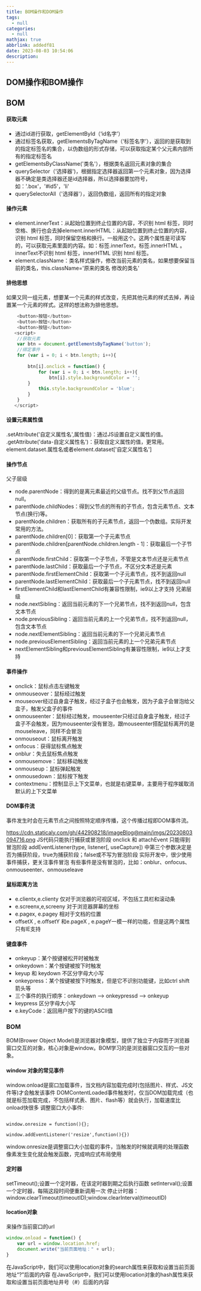 ```yaml
---
title: BOM操作和DOM操作
tags:
  - null
categories:
  - null
mathjax: true
abbrlink: addedf81
date: 2023-08-03 10:54:06
description:
---
```


## DOM操作和BOM操作

## BOM
#### 获取元素
* 通过id进行获取，getElementById（‘id名字’）
* 通过标签名获取，getElementsByTagName（‘标签名字’），返回的是获取到的指定标签名的集合，以伪数组的形式存储，可以获取指定某个父元素内部所有的指定标签名
* getElementsByClassName('类名'），根据类名返回元素对象的集合
* querySelector（‘选择器')，根据指定选择器返回第一个元素对象，因为选择器不确定是类选择器还是id选择器，所以选择器要加符号，如：'.box'，'#id5'，'li'
* querySelectorAll（'选择器'），返回伪数组，返回所有的指定对象
#### 操作元素
* element.innerText：从起始位置到终止位置的内容，不识别 html 标签，同时空格、换行也会去掉element.innerHTML：从起始位置到终止位置的内容，识别 html 标签，同时保留空格和换行。一般用这个。这两个属性是可读写的，可以获取元素里面的内容。如：标签.innerText，标签.innerHTML 。innerText不识别 html 标签，innerHTML 识别 html 标签。
* element.className：类名样式操作，修改当前元素的类名，如果想要保留当前的类名，this.className='原来的类名 修改的类名'
#### 排他思想
如果又同一组元素，想要某一个元素的样式改变，先把其他元素的样式去掉，再设置某一个元素的样式。这样的想法称为排他思想。
``` js
    <button>按钮</button>
   	<button>按钮</button>
   	<button>按钮</button>
   <script>
   	//获取元素
   	var btn = document.getElementsByTagName('button');
   	//绑定事件
   	for (var i = 0; i < btn.length; i++){
   		
   		btn[i].onclick = function() {
   			for (var i = 0; i < btn.length; i++){
   				btn[i].style.backgroundColor = '';
   		}
   			this.style.backgroundColor = 'blue';
   		}
   	}
   </script>
```
#### 设置元素属性值
.setAttribute('自定义属性名',属性值)：通过JS设置自定义属性的值。
.getAttribute('data-自定义属性名')：获取自定义属性的值，更常用。
element.dataset.属性名或者element.dataset['自定义属性名']
#### 操作节点
父子层级
* node.parentNode：得到的是离元素最近的父级节点。找不到父节点返回null。
* parentNode.childNodes：得到父节点的所有的子节点，包含元素节点、文本节点(换行)等。
* parentNode.children：获取所有的子元素节点，返回一个伪数组。实际开发常用的方法。
* parentNode.children[0]：获取第一个子元素节点
* parentNode.children[parentNode.children.length - 1]：获取最后一个子节点
* parentNode.firstChild：获取第一个子节点，不管是文本节点还是元素节点
* parentNode.lastChild：获取最后一个子节点，不区分文本还是元素
* parentNode.firstElementChild：获取第一个子元素节点，找不到返回null
* parentNode.lastElementChild：获取最后一个子元素节点，找不到返回null
* firstElementChild和lastElementChild有兼容性限制，ie9以上才支持
兄弟层级
* node.nextSibling：返回当前元素的下一个兄弟节点，找不到返回null，包含文本节点
* node.previousSibling：返回当前元素的上一个兄弟节点，找不到返回null，包含文本节点
* node.nextElementSibling：返回当前元素的下一个兄弟元素节点
* node.previousElementSibling：返回当前元素的上一个兄弟元素节点
* nextElementSibling和previousElementSibling有兼容性限制，ie9以上才支持
#### 事件操作
* onclick：鼠标点击左键触发
* onmouseover：鼠标经过触发
* mouseover经过自身盒子触发，经过子盒子也会触发，因为子盒子会冒泡给父盒子，触发父盒子的事件
* onmouseenter：鼠标经过触发，mouseenter只经过自身盒子触发，经过子盒子不会触发，因为mouseenter没有冒泡，跟mouseenter搭配鼠标离开的是mouseleave，同样不会冒泡
* onmouseout：鼠标离开触发
* onfocus：获得鼠标焦点触发
* onblur：失去鼠标焦点触发
* onmousemove：鼠标移动触发
* onmouseup：鼠标弹起触发
* onmousedown：鼠标按下触发
* contextmenu：控制显示上下文菜单，也就是右键菜单，主要用于程序媛取消默认的上下文菜单
#### DOM事件流
事件发生时会在元素节点之间按照特定顺序传播，这个传播过程即DOM事件流。

https://cdn.staticaly.com/gh/442908218/imageBlog@main/imgs/20230803094716.png
JS代码只能执行捕获或冒泡阶段
onclick 和 attachEvent 只能得到冒泡阶段
addEventListener(type, listener[, useCapture]) 中第三个参数决定是否为捕获阶段，true为捕获阶段；false或不写为冒泡阶段
实际开发中，很少使用事件捕获，更关注事件冒泡
有些事件是没有冒泡的，比如：onblur、onfocus、onmouseenter、onmouseleave
#### 鼠标距离方法
* e.clientx,e.clienty 仅对于浏览器的可视区域，不包括工具栏和滚动条
* e.screenx,e,screeny 对于浏览器屏幕的坐标
* e.pagex, e.pagey 相对于文档的位置
* offsetX , e.offsetY 和e.pageX , e.pageY一模一样的功能，但是这两个属性只有IE支持 
#### 键盘事件
* onkeyup：某个按键被松开时被触发
* onkeydown：某个按键被按下时触发
* keyup 和 keydown 不区分字母大小写
* onkeypress：某个按键被按下时触发，但是它不识别功能键，比如ctrl shift 箭头等
* 三个事件的执行顺序：onkeydown --> onkeypressd --> onkeyup
* keypress 区分字母大小写
* e.keyCode：返回用户按下的键的ASCII值

### BOM
BOM(Brower Object Model)是浏览器对象模型，提供了独立于内容而于浏览器窗口交互的对象，核心对象是window。BOM学习的是浏览器窗口交互的一些对象。
#### window 对象的常见事件
window.onload是窗口加载事件，当文档内容加载完成时(包括图片、样式、JS文件等)才会触发该事件
DOMContentLoaded事件触发时，仅当DOM加载完成（也就是标签加载完成，不包括样式表、图片、flash等）就会执行，加载速度比onload快很多
调整窗口大小事件:
```JS

window.onresize = function(){};
 
window.addEventListener('resize',function(){})
```
window.onresize是调整窗口大小加载的事件，当触发的时候就调用的处理函数
像素发生变化就会触发函数，完成响应式布局使用
#### 定时器
setTimeout();设置一个定时器，在该定时器到期之后执行函数
setInterval();设置一个定时器，每隔这段时间便重新调用一次
停止计时器：window.clearTimeout(timeoutID);window.clearInterval(timeoutID)
#### location对象
来操作当前窗口的url
```js
window.onload = function() {
	var url = window.location.href;
	document.write("当前页面地址：" + url);
}
```
在JavaScript中，我们可以使用location对象的search属性来获取和设置当前页面地址“?”后面的内容
在JavaScript中，我们可以使用location对象的hash属性来获取和设置当前页面地址井号（#）后面的内容